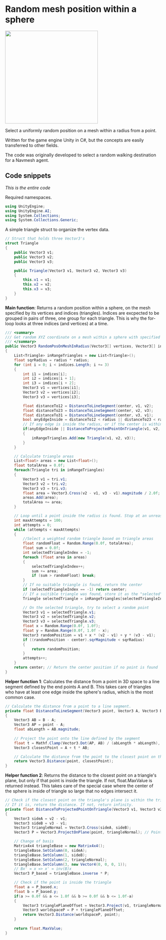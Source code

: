 # Random mesh position within a sphere
<img src="https://github.com/user-attachments/assets/85f625c6-4c93-422f-9985-c4b821ef8fc4" width="300px"/>

Select a uniformly random position on a mesh within a radius from a point.

Written for the game engine Unity in C#, but the concepts are easily transferred to other fields.

The code was originally developed to select a random walking destination for a Navmesh agent.

## Code snippets
*This is the entire code*

Required namespaces.
```C#
using UnityEngine;
using UnityEngine.AI;
using System.Collections;
using System.Collections.Generic;
```

A simple triangle struct to organize the vertex data.
```C#
// Struct that holds three Vector3's
struct Triangle
{
    public Vector3 v1;
    public Vector3 v2;
    public Vector3 v3;

    public Triangle(Vector3 v1, Vector3 v2, Vector3 v3)
    {
        this.v1 = v1;
        this.v2 = v2;
        this.v3 = v3;
    }
}
```

**Main function**: Returns a random position within a sphere, on the mesh specified by its vertices and indices (triangles). Indices are excpected to be grouped in pairs of three, one group for each triangle. This is why the for-loop looks at three indices (and vertices) at a time.
```C#
/// <summary>
/// Get random XYZ coordinate on a mesh within a sphere with specified radius and origin.
/// </summary>
public Vector3 RandomPosOnMeshInRadius(Vector3[] vertices, Vector3[] indices, Vector3 center, float radius)
{
    List<Triangle> inRangeTriangles = new List<Triangle>();
    float sqrRadius = radius * radius;
    for (int i = 0; i < indices.Length; i += 3)
    {
        int i1 = indices[i];
        int i2 = indices[i + 1];
        int i3 = indices[i + 2];
        Vector3 v1 = vertices[i1];
        Vector3 v2 = vertices[i2];
        Vector3 v3 = vertices[i3];

        float distanceTo12 = DistanceToLineSegment(center, v1, v2);
        float distanceTo23 = DistanceToLineSegment(center, v2, v3);
        float distanceTo31 = DistanceToLineSegment(center, v3, v1);
        bool anyEdgeInside = distanceTo12 < radius || distanceTo23 < radius || distanceTo31 < radius;
        // If any edge is inside the radius, or if the center is within such a big triangle that no edges are within the radius
        if(anyEdgeInside || DistanceToProjectedPointOnTriangle(v1, v2, v3, center) < radius)
        {
            inRangeTriangles.Add(new Triangle(v1, v2, v3));
        }
    }

    // Calculate triangle areas
    List<float> areas = new List<float>();
    float totalArea = 0.0f;
    foreach(Triangle tri in inRangeTriangles)
    {
        Vector3 v1 = tri.v1;
        Vector3 v2 = tri.v2;
        Vector3 v3 = tri.v3;
        float area = Vector3.Cross(v2 - v1, v3 - v1).magnitude / 2.0f; // https://en.wikipedia.org/wiki/Cross_product
        areas.Add(area);
        totalArea += area;
    }

    // Loop until a point inside the radius is found. Stop at an unreasonable amount of attempts.
    int maxAttempts = 100;
    int attempts = 0;
    while (attempts < maxAttempts)
    {
        //Select a weighted random triangle based on triangle areas
        float randomFloat = Random.Range(0.0f, totalArea);
        float sum = 0.0f;
        int selectedTriangleIndex = -1;
        foreach (float area in areas)
        {
            selectedTriangleIndex++;
            sum += area;
            if (sum > randomFloat) break;
        }
        // If no suitable triangle is found, return the center
        if (selectedTriangleIndex == -1) return center;
        // If a suitible triangle was found, store it as the "selected" triangle
        Triangle selectedTriangle = inRangeTriangles[selectedTriangleIndex];

        // On the selected triangle, try to select a random point
        Vector3 v1 = selectedTriangle.v1;
        Vector3 v2 = selectedTriangle.v2;
        Vector3 v3 = selectedTriangle.v3;
        float x = Random.Range(0.0f, 1.0f);
        float y = Random.Range(0.0f, 1.0f - x);
        Vector3 randomPosition = v1 + x * (v2 - v1) + y * (v3 - v1);
        if ((randomPosition - center).sqrMagnitude < sqrRadius)
        {
            return randomPosition;
        }
        attempts++;
    }
    return center; // Return the center position if no point is found
}
```

**Helper function 1**: Calculates the distance from a point in 3D space to a line segment defined by the end points A and B.
This takes care of triangles who have at least one edge inside the sphere's radius, which is the most common case.
```C#
// Calculate the distance from a point to a line segment.
private float DistanceToLineSegment(Vector3 point, Vector3 A, Vector3 B)
{
    Vector3 AB = B - A;
    Vector3 AP = point - A;
    float abLength = AB.magnitude;
    
    // Project the point onto the line defined by the segment
    float t = Mathf.Clamp(Vector3.Dot(AP, AB) / (abLength * abLength), 0f, 1f);
    Vector3 closestPoint = A + t * AB;

    // Calculate the distance from the point to the closest point on the segment
    return Vector3.Distance(point, closestPoint);
}
```

**Helper function 2**: Returns the distance to the closest point on a triangle's plane, but only if that point is inside the triangle. If not, float.MaxValue is returned instead.
This takes care of the special case where the center of the sphere is inside of triangle so large that no edges intersect it.
```C#
// Check if the closest point on the triangle's plane is within the triangle's bounds.
// If it is, return the distance. If not, return infinity.
private float DistanceToProjectedPointOnTriangle(Vector3 v1, Vector3 v2, Vector3 v3, Vector3 point)
{
    Vector3 sideA = v2 - v1;
    Vector3 sideB = v3 - v1;
    Vector3 triangleNormal = Vector3.Cross(sideA, sideB);
    Vector3 P = Vector3.ProjectOnPlane(point, triangleNormal); // Point on plane through origin

    // Change of basis
    Matrix4x4 triangleBase = new Matrix4x4();
    triangleBase.SetColumn(0, sideA);
    triangleBase.SetColumn(1, sideB);
    triangleBase.SetColumn(2, triangleNormal);
    triangleBase.SetColumn(3, new Vector4(0, 0, 0, 1));
    // Bx' = x => x' = inv(B)x
    Vector3 P_based = triangleBase.inverse * P;

    // Check if the point is inside the triangle
    float a = P_based.x;
    float b = P_based.y;
    if(a >= 0.0f && a <= 1.0f && b >= 0.0f && b <= 1.0f-a)
    {
        Vector3 trianglePlaneOffset = Vector3.Project(v1, triangleNormal);
        Vector3 worldspaceP = P + trianglePlaneOffset;
        return Vector3.Distance(worldspaceP, point);
    }
        
    return float.MaxValue;
}
```
